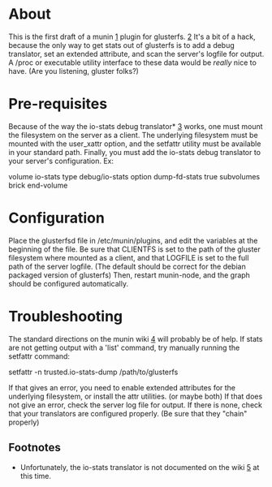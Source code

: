 # About

This is the first draft of a munin [1] plugin for glusterfs. [2] It's a bit of
a hack, because the only way to get stats out of glusterfs is to add a debug
translator, set an extended attribute, and scan the server's logfile for output.
A /proc or executable utility interface to these data would be *really* nice to
have. (Are you listening, gluster folks?)

# Pre-requisites

Because of the way the io-stats debug translator* [3] works, one must mount
the filesystem on the server as a client. The underlying filesystem must be
mounted with the user_xattr option, and the setfattr utility must be available 
in your standard path. Finally, you must add the io-stats debug translator to
your server's configuration. Ex:

volume io-stats
        type debug/io-stats
        option dump-fd-stats true
        subvolumes brick
end-volume

# Configuration
Place the glusterfsd file in /etc/munin/plugins, and edit the variables at the beginning
of the file. Be sure that CLIENTFS is set to the path of the gluster filesystem where
mounted as a client, and that LOGFILE is set to the full path of the server logfile. (The 
default should be correct for the debian packaged version of glusterfs) Then, restart 
munin-node, and the graph should be configured automatically.

# Troubleshooting
The standard directions on the munin wiki [4] will probably be of help. If stats are not
getting output with a 'list' command, try manually running the setfattr command:

setfattr -n trusted.io-stats-dump /path/to/glusterfs

If that gives an error, you need to enable extended attributes for the underlying 
filesystem, or install the attr utilities. (or maybe both) If that does not give an 
error, check the server log file for output. If there is none, check that your translators
are configured properly. (Be sure that they "chain" properly)

## Footnotes
* Unfortunately, the io-stats translator is not documented on the wiki [5] at this time.

[1]: http://munin-monitoring.org/
[2]: http://www.gluster.org/
[3]: http://git.gluster.com/?p=glusterfs.git;a=tree;f=xlators/debug/io-stats/src;hb=HEAD
[4]: http://munin-monitoring.org/wiki/FAQ_no_graphs
[5]: http://www.gluster.com/community/documentation/index.php/Translators
